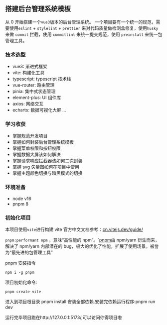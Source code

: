 ## 搭建后台管理系统模板

从 0 开始搭建一个`vue3`版本的后台管理系统。
一个项目要有一个统一的规范，需要使用`eslint` + `stylelint` + `prettier` 来对代码质量做检测盒修复，使用`husky` 来做 `commit` 拦截，使用 `commitlint` 来统一提交规范，使用 `preinstall` 来统一包管理工具。

### 技术选型

- vue3: 渐进式框架
- vite: 构建化工具
- typescript: typescript 技术栈
- vue-router: 路由管理
- pinia: 集中式状态管理
- element-plus: UI 组件库
- axios: 网络交互
- echarts: 数据可视化大屏 ...

### 学习收获

- 掌握规范开发项目
- 掌握如何封装后台管理系统模板
- 掌握菜单权限和按钮权限
- 掌握数据大屏该如何解决
- 掌握请求响应拦截器该如何二次封装
- 掌握 svg 矢量图如何在项目中使用
- 掌握主题颜色切换与暗黑模式的切换

### 环境准备

- node v16
- pnpm 8

### 初始化项目

本项目使用`vite`进行构建
vite 官方中文文档参考：[cn.vitejs.dev/guide/](https://cn.vitejs.dev/guide/)

`pnpm:performant npm` ，意味“高性能的 npm”。`[pnpm](https://so.csdn.net/so/search?q=pnpm&spm=1001.2101.3001.7020)由 npm/yarn 衍生而来，解决了 npm/yarn 内部潜在的 bug，极大的优化了性能，扩展了使用场景。被誉为“最先进的包管理工具”

pnpm 安装指令

```
npm i -g pnpm
```

项目初始化命令:

```
pnpm create vite
```

进入到项目根目录 pnpm install 安装全部依赖.安装完依赖运行程序:pnpm run dev

运行完毕项目跑在http://127.0.0.1:5173/,可以访问你得项目啦
